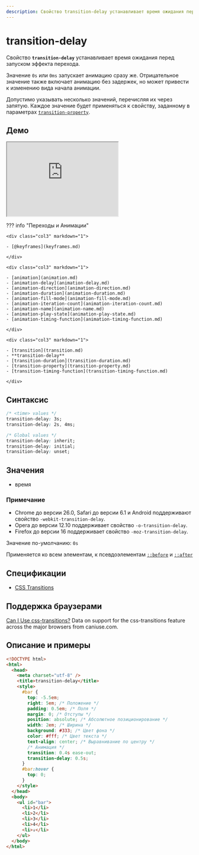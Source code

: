 ```yaml
---
description: Свойство transition-delay устанавливает время ожидания перед запуском эффекта перехода
---
```


# transition-delay

Свойство **`transition-delay`** устанавливает время ожидания перед запуском эффекта перехода.

Значение `0s` или `0ms` запускает анимацию сразу же. Отрицательное значение также включает анимацию без задержек, но может привести к изменению вида начала анимации.

Допустимо указывать несколько значений, перечисляя их через запятую. Каждое значение будет применяться к свойству, заданному в параметрах [`transition-property`](transition-property.md).

## Демо

<iframe class="interactive is-default-height" height="200" src="https://interactive-examples.mdn.mozilla.net/pages/css/transition-delay.html" title="MDN Web Docs Interactive Example" loading="lazy" data-readystate="complete"></iframe>

??? info "Переходы и Анимации"

    <div class="col3" markdown="1">

    - [@keyframes](keyframes.md)

    </div>

    <div class="col3" markdown="1">

    - [animation](animation.md)
    - [animation-delay](animation-delay.md)
    - [animation-direction](animation-direction.md)
    - [animation-duration](animation-duration.md)
    - [animation-fill-mode](animation-fill-mode.md)
    - [animation-iteration-count](animation-iteration-count.md)
    - [animation-name](animation-name.md)
    - [animation-play-state](animation-play-state.md)
    - [animation-timing-function](animation-timing-function.md)

    </div>

    <div class="col3" markdown="1">

    - [transition](transition.md)
    - **transition-delay**
    - [transition-duration](transition-duration.md)
    - [transition-property](transition-property.md)
    - [transition-timing-function](transition-timing-function.md)

    </div>

## Синтаксис

```css
/* <time> values */
transition-delay: 3s;
transition-delay: 2s, 4ms;

/* Global values */
transition-delay: inherit;
transition-delay: initial;
transition-delay: unset;
```

## Значения

- время

### Примечание

- Chrome до версии 26.0, Safari до версии 6.1 и Android поддерживают свойство `-webkit-transition-delay`.
- Opera до версии 12.10 поддерживает свойство `-o-transition-delay`.
- Firefox до версии 16 поддерживает свойство `-moz-transition-delay`.

Значение по-умолчанию: `0s`

Применяется ко всем элементам, к псевдоэлементам [`::before`](before.md) и [`::after`](after.md)

## Спецификации

- [CSS Transitions](http://dev.w3.org/csswg/css-transitions/#transition-delay)

## Поддержка браузерами

<p class="ciu_embed" data-feature="css-transitions" data-periods="future_1,current,past_1,past_2">
  <a href="http://caniuse.com/#feat=css-transitions">Can I Use css-transitions?</a> Data on support for the css-transitions feature across the major browsers from caniuse.com.
</p>

## Описание и примеры

```html
<!DOCTYPE html>
<html>
  <head>
    <meta charset="utf-8" />
    <title>transition-delay</title>
    <style>
      #bar {
        top: -5.5em;
        right: 5em; /* Положение */
        padding: 0.5em; /* Поля */
        margin: 0; /* Отступы */
        position: absolute; /* Абсолютное позиционирование */
        width: 2em; /* Ширина */
        background: #333; /* Цвет фона */
        color: #fff; /* Цвет текста */
        text-align: center; /* Выравнивание по центру */
        /* Анимация */
        transition: 0.4s ease-out;
        transition-delay: 0.5s;
      }
      #bar:hover {
        top: 0;
      }
    </style>
  </head>
  <body>
    <ul id="bar">
      <li>1</li>
      <li>2</li>
      <li>3</li>
      <li>4</li>
      <li>↓</li>
    </ul>
  </body>
</html>
```
